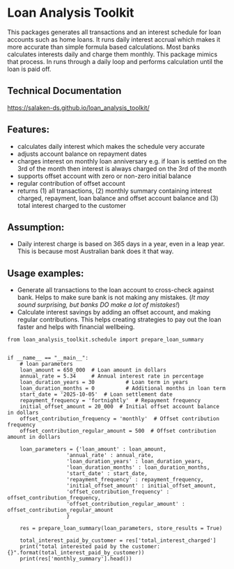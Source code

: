 
# Loan Analysis Toolkit
This packages generates all transactions and an interest schedule for loan accounts such as home loans. It runs daily interest accrual which makes it more accurate than simple formula based calculations. Most banks calculates interests daily and charge them monthly. This package mimics that process. In runs through a daily loop and performs calculation until the loan is paid off.  

## Technical Documentation
https://salaken-ds.github.io/loan_analysis_toolkit/

## Features:
- calculates daily interest which makes the schedule very accurate
- adjusts account balance on repayment dates
- charges interest on monthly loan anniversary e.g. if loan is settled on the 3rd of the month then interest is always charged on the 3rd of the month
- supports offset account with zero or non-zero initial balance
- regular contribution of offset account
- returns (1) all transactions, (2) monthly summary containing interest charged, repayment, loan balance and offset account balance and (3) total interest charged to the customer

## Assumption:
- Daily interest charge is based on 365 days in a year, even in a leap year. This is because most Australian bank does it that way.

## Usage examples:
- Generate all transactions to the loan account to cross-check against bank. Helps to make sure bank is not making any mistakes. (_It may sound surprising, but banks DO make a lot of mistakes!_)
- Calculate interest savings by adding an offset account, and making regular contributions. This helps creating strategies to pay out the loan faster and helps with financial wellbeing.

```
from loan_analysis_toolkit.schedule import prepare_loan_summary


if __name__ == "__main__":
    # loan parameters
    loan_amount = 650_000  # Loan amount in dollars
    annual_rate = 5.34     # Annual interest rate in percentage
    loan_duration_years = 30          # Loan term in years
    loan_duration_months = 0          # Additional months in loan term
    start_date = '2025-10-05'  # Loan settlement date
    repayment_frequency = 'fortnightly'  # Repayment frequency
    initial_offset_amount = 20_000  # Initial offset account balance in dollars
    offset_contribution_frequency = 'monthly'  # Offset contribution frequency
    offset_contribution_regular_amount = 500  # Offset contribution amount in dollars

    loan_parameters = {'loan_amount' : loan_amount,
                   'annual_rate' : annual_rate,
                   'loan_duration_years' : loan_duration_years,
                   'loan_duration_months' : loan_duration_months,
                   'start_date' : start_date,
                   'repayment_frequency' : repayment_frequency,
                   'initial_offset_amount' : initial_offset_amount,
                   'offset_contribution_frequency' : offset_contribution_frequency,
                   'offset_contribution_regular_amount' : offset_contribution_regular_amount
                   }

    res = prepare_loan_summary(loan_parameters, store_results = True)

    total_interest_paid_by_customer = res['total_interest_charged']
    print("total interested paid by the customer: {}".format(total_interest_paid_by_customer))
    print(res['monthly_summary'].head())
```
